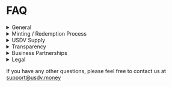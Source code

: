 # FAQ

<details>

<summary>General</summary>

**Which chains will be deployed?**

Ethereum, BSC, Avalanche, Arbitrum, Optimism; Other EVM chains in the near future.

For contract addresses, please refer to [Deployment](../technical-reference/deployments.md).

#### Where can I use USDV?

USDV will collaborate with other third-party institutions at the application level.

This collaboration aims to offer users the opportunity to access a broader range of services through USDV and reap the associated benefits from, but not limited to, the following channels:

* CeFi/DeFi Platforms
* Cross-boarder Remittance
* International Payments
* Etc

</details>

<details>

<summary>Minting / Redemption Process</summary>

#### What assets can be used to mint USDV?

At this time, only STBT can be used to mint USDV.

#### **Who can Mint/Redeem USDV ?**

STBT whitelisted addresses can mint and redeem USDV.&#x20;

#### **When I redeem, will I receive STBT or USDV?**

* The asset redeemed by USDV is STBT, and the vault share will be also removed when the redemption occurs. You will receive STBT when the USDV redemption process completes.
* A redemption fee of 0.1% (10 bps) will be deducted from the redeemed funds. The remaining amount will be transferred to the specified receiver account.

#### How long does the minting/redemption process take?

All minting and redemption processes are completed on-chain and typically commit within one block confirmation.

#### **Where can minters Mint/Redeem USDV ?**

Minters can operate Mint/Redeem applications in the following three places:

* The smart contract interface on the USDV website.
* USDV smart contract API.
* Partner platforms with interfaces for Mint/Redeem. (Our partner network will be continuously updated.)

</details>

<details>

<summary>USDV Supply</summary>

The supply of USDV is not fixed and may change due to variations in the reserve asset, primarily influenced by the quantity of assets such as STBT held in reserve.

Should new USDV be minted, the total supply could increase. Conversely, redemption activities may decrease the total supply.

Information on the current USDV total supply and reserved asset amounts can be accessed by browsing the following [website](https://usdv.money/transparency).

</details>

<details>

<summary>Transparency</summary>

USDV is minted and redeemed through smart contracts at a 1:1 ratio with STBT.&#x20;

The entire process is on-chain, allowing anyone to access and view all historical transaction records related to minting, redemption, and circulation at [https://etherscan.io](https://etherscan.io/) at any time.

For STBT, please refer to [STBT transparency](faq.md#transparency).

</details>

<details>

<summary>Business Partnerships</summary>

Each contributor plays a crucial role in crafting diverse use cases that collectively propel the USDV ecosystem's success.

Interested in contributing to USDV ecosystem? Please send us an email at business@usdv.money&#x20;

</details>

<details>

<summary>Legal</summary>

Each contributor plays a crucial role in crafting diverse use cases that collectively propel the USDV ecosystem's success.

Looking to interest in contributing to USDV ecosystem? Please send us an email at business@usdv.money&#x20;

</details>

If you have any other questions, please feel free to contact us at support@usdv.money





